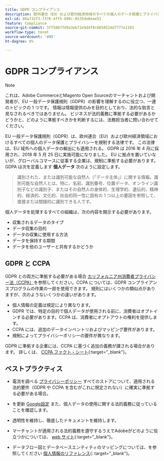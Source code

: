 ```yaml
---
title: GDPR コンプライアンス
description: 欧州連合（EU）および欧州経済地域のすべての個人のデータ保護とプライバシーを規制する法律である一般データ保護規則（GDPR）について説明します。
exl-id: 88a732f3-f376-4ff5-890c-0535de8eae51
feature: Compliance
source-git-commit: 3ff5807fd0a3ebf2e9d4f9c085852dd7777a1103
workflow-type: tm+mt
source-wordcount: '495'
ht-degree: 0%

---
```


# GDPR コンプライアンス

>[!NOTE]
>
>これは、Adobe CommerceとMagento Open Sourceのマーチャントおよび開発者が、EU 一般データ保護規則（GDPR）の影響を理解するのに役立つ、一連のトピックの 1 つです。 情報は情報提供のみを目的としており、法的な助言と見なされるべきではありません。 ビジネスが法的義務に準拠する必要があるかどうかと、どのように準拠すべきかを判断するには、法務担当者に問い合わせてください。

EU 一般データ保護規則（GDPR）は、欧州連合（EU）および欧州経済領域におけるすべての個人のデータ保護とプライバシーを規制する法律です。 この法律は、EU 域外への個人データの輸出にも適用される。 GDPR は 2016 年 4 月に採用され、2018 年 5 月 25 日に実施可能になりました。 EU に拠点を置いていないが、グローバルコマースに従事する企業は、規制に準拠する必要があります。 GDPA は次を定義します **個人データ** 次のように設定します。

>識別された、または識別可能な自然人（「データ主体」）に関する情報。識別可能な自然人とは、特に、名前、識別番号、位置データ、オンライン識別子などの識別子、またはその自然人の身体的、生理学的、遺伝的、精神的、経済的、文化的、社会的同一性に固有の 1 つ以上の要因を参照して、直接または間接的に識別できる人です。

個人データを処理するすべての組織は、次の内容を開示する必要があります。

- 収集されるデータのタイプ
- データ収集の目的
- データの収集に使用する方法
- データを保持する期間
- データを他のユーザーと共有するかどうか

## GDPR と CCPA

GDPR との両方に準拠する必要がある場合 [カリフォルニア州消費者プライバシー法（CCPA）](../getting-started/compliance-ccpa.md)を参照してください。CCPA については、GDPR コンプライアンスプログラムの作業の一部を使用できます。 規則にはいくつかの類似点がありますが、次のようないくつかの違いがあります。

- 個人情報の定義は規定により異なります。
- GDPR では、特定の目的で個人データが使用される前に、消費者はオプトインする必要があります。CCPA は、消費者にオプトアウトの権利を提供します。
- CCPA には、追加のデータインベントリおよびマッピング要件があります。
- 規制によってプライバシーポリシーの要件が異なります。

GDPR に準拠する企業には、CCPA に基づく追加の義務が課される場合があります。 詳しくは、 [CCPA ファクト・シート][3]{:target=&quot;_blank&quot;}。

## ベストプラクティス

- 電流を調べる [プライバシーポリシー](../getting-started/privacy-policy.md) すべてのストアについて、適用される法的要件（GDPR や CCPA を含むがこれに限定されない）に確実に準拠する必要がある場合。

- を更新 [Google設定](../merchandising-promotions/google-tools.md#google-privacy-settings) また、個人データの使用に関する法的義務に従っていることを確認します。

- 透明性を維持し、徹底したドキュメントを維持します。

- マーチャントが適用される法的義務を遵守するうえでAdobeがどのように役立つかについては、 [web サイト][1]{:target=&quot;_blank&quot;}。

- データフロー図とデータベースエンティティのマッピングについては、を参照してください [個人情報のリファレンス][2]{: target=&quot;_blank&quot;}。

[1]: https://business.adobe.com/privacy/general-data-protection-regulation.html
[2]: https://experienceleague.adobe.com/docs/commerce-operations/security-and-compliance/reference/data-m2.html
[3]: https://oag.ca.gov/system/files/attachments/press_releases/CCPA%20Fact%20Sheet%20%2800000002%29.pdf

